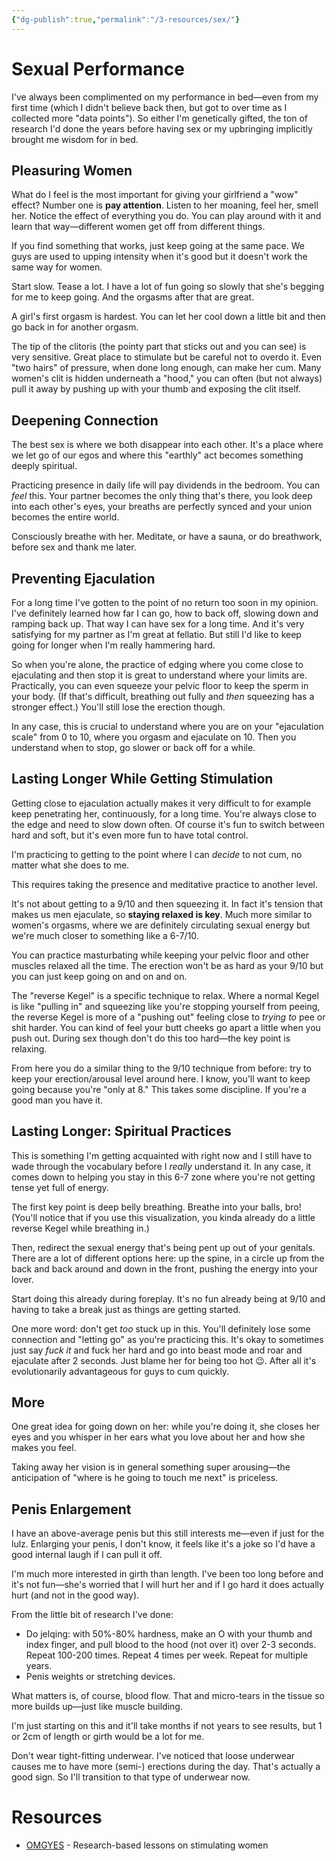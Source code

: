 ```yaml
---
{"dg-publish":true,"permalink":"/3-resources/sex/"}
---
```



# Sexual Performance
I've always been complimented on my performance in bed—even from my first time (which I didn't believe back then, but got to over time as I collected more "data points"). So either I'm genetically gifted, the ton of research I'd done the years before having sex or my upbringing implicitly brought me wisdom for in bed.

## Pleasuring Women
What do I feel is the most important for giving your girlfriend a "wow" effect? Number one is **pay attention**. Listen to her moaning, feel her, smell her. Notice the effect of everything you do. You can play around with it and learn that way—different women get off from different things.

If you find something that works, just keep going at the same pace. We guys are used to upping intensity when it's good but it doesn't work the same way for women.

Start slow. Tease a lot. I have a lot of fun going so slowly that she's begging for me to keep going. And the orgasms after that are great.

A girl's first orgasm is hardest. You can let her cool down a little bit and then go back in for another orgasm.

The tip of the clitoris (the pointy part that sticks out and you can see) is very sensitive. Great place to stimulate but be careful not to overdo it. Even "two hairs" of pressure, when done long enough, can make her cum. Many women's clit is hidden underneath a "hood," you can often (but not always) pull it away by pushing up with your thumb and exposing the clit itself.

## Deepening Connection
The best sex is where we both disappear into each other. It's a place where we let go of our egos and where this "earthly" act becomes something deeply spiritual.

Practicing presence in daily life will pay dividends in the bedroom. You can *feel* this. Your partner becomes the only thing that's there, you look deep into each other's eyes, your breaths are perfectly synced and your union becomes the entire world.

Consciously breathe with her. Meditate, or have a sauna, or do breathwork, before sex and thank me later.

## Preventing Ejaculation
For a long time I've gotten to the point of no return too soon in my opinion. I've definitely learned how far I can go, how to back off, slowing down and ramping back up. That way I can have sex for a long time. And it's very satisfying for my partner as I'm great at fellatio. But still I'd like to keep going for longer when I'm really hammering hard.

So when you're alone, the practice of edging where you come close to ejaculating and then stop it is great to understand where your limits are. Practically, you can even squeeze your pelvic floor to keep the sperm in your body. (If that's difficult, breathing out fully and *then* squeezing has a stronger effect.) You'll still lose the erection though. 

In any case, this is crucial to understand where you are on your "ejaculation scale" from 0 to 10, where you orgasm and ejaculate on 10. Then you understand when to stop, go slower or back off for a while.

## Lasting Longer While Getting Stimulation
Getting close to ejaculation actually makes it very difficult to for example keep penetrating her, continuously, for a long time. You're always close to the edge and need to slow down often. Of course it's fun to switch between hard and soft, but it's even more fun to have total control.

I'm practicing to getting to the point where I can *decide* to not cum, no matter what she does to me.

This requires taking the presence and meditative practice to another level.

It's not about getting to a 9/10 and then squeezing it. In fact it's tension that makes us men ejaculate, so **staying relaxed is key**. Much more similar to women's orgasms, where we are definitely circulating sexual energy but we're much closer to something like a 6-7/10.

You can practice masturbating while keeping your pelvic floor and other muscles relaxed all the time. The erection won't be as hard as your 9/10 but you can just keep going on and on and on.

The "reverse Kegel" is a specific technique to relax. Where a normal Kegel is like "pulling in" and squeezing like you're stopping yourself from peeing, the reverse Kegel is more of a "pushing out" feeling close to *trying to* pee or shit harder. You can kind of feel your butt cheeks go apart a little when you push out. During sex though don't do this too hard—the key point is relaxing.

From here you do a similar thing to the 9/10 technique from before: try to keep your erection/arousal level around here. I know, you'll want to keep going because you're "only at 8." This takes some discipline. If you're a good man you have it.

## Lasting Longer: Spiritual Practices
This is something I'm getting acquainted with right now and I still have to wade through the vocabulary before I *really* understand it. In any case, it comes down to helping you stay in this 6-7 zone where you're not getting tense yet full of energy.

The first key point is deep belly breathing. Breathe into your balls, bro! (You'll notice that if you use this visualization, you kinda already do a little reverse Kegel while breathing in.)

Then, redirect the sexual energy that's being pent up out of your genitals. There are a lot of different options here: up the spine, in a circle up from the back and back around and down in the front, pushing the energy into your lover.

Start doing this already during foreplay. It's no fun already being at 9/10 and having to take a break just as things are getting started.

One more word: don't get *too* stuck up in this. You'll definitely lose some connection and "letting go" as you're practicing this. It's okay to sometimes just say *fuck it* and fuck her hard and go into beast mode and roar and ejaculate after 2 seconds. Just blame her for being too hot 😉. After all it's evolutionarily advantageous for guys to cum quickly.

## More
One great idea for going down on her: while you're doing it, she closes her eyes and you whisper in her ears what you love about her and how she makes you feel.

Taking away her vision is in general something super arousing—the anticipation of "where is he going to touch me next" is priceless.

## Penis Enlargement
I have an above-average penis but this still interests me—even if just for the lulz. Enlarging your penis, I don't know, it feels like it's a joke so I'd have a good internal laugh if I can pull it off.

I'm much more interested in girth than length. I've been too long before and it's not fun—she's worried that I will hurt her and if I go hard it does actually hurt (and not in the good way).

From the little bit of research I've done:
- Do jelqing: with 50%-80% hardness, make an O with your thumb and index finger, and pull blood to the hood (not over it) over 2-3 seconds. Repeat 100-200 times. Repeat 4 times per week. Repeat for multiple years.
- Penis weights or stretching devices.

What matters is, of course, blood flow. That and micro-tears in the tissue so more builds up—just like muscle building.

I'm just starting on this and it'll take months if not years to see results, but 1 or 2cm of length or girth would be a lot for me.

Don't wear tight-fitting underwear. I've noticed that loose underwear causes me to have more (semi-) erections during the day. That's actually a good sign. So I'll transition to that type of underwear now.

# Resources
- [OMGYES](https://start.omgyes.com/join) - Research-based lessons on stimulating women